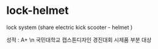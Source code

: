 # lock-helmet
lock system (share electric kick scooter - helmet )

성적 : A+ \n
국민대학교 캡스톤디자인 경진대회 시제품 부분 대상

